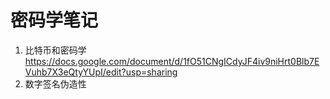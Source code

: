 # 密码学笔记
1. 比特币和密码学<br>
https://docs.google.com/document/d/1fO51CNgICdyJF4iv9niHrt0Blb7EVuhb7X3eQtyYUpI/edit?usp=sharing
2. 数字签名伪造性
